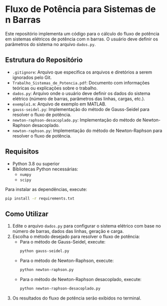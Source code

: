 # Fluxo de Potência para Sistemas de n Barras

Este repositório implementa um código para o cálculo do fluxo de potência em sistemas elétricos de potência com n barras. O usuário deve definir os parâmetros do sistema no arquivo `dados.py`.

## Estrutura do Repositório

- `.gitignore`: Arquivo que especifica os arquivos e diretórios a serem ignorados pelo Git.
- `Trabalho_Sistemas_de_Potencia.pdf`: Documento com informações teóricas ou explicações sobre o trabalho.
- `dados.py`: Arquivo onde o usuário deve definir os dados do sistema elétrico (número de barras, parâmetros das linhas, cargas, etc.).
- `exemplo1.m`: Arquivo de exemplo em MATLAB.
- `gauss-seidel.py`: Implementação do método de Gauss-Seidel para resolver o fluxo de potência.
- `newton-raphson-desacoplado.py`: Implementação do método de Newton-Raphson desacoplado.
- `newton-raphson.py`: Implementação do método de Newton-Raphson para resolver o fluxo de potência.

## Requisitos

- Python 3.8 ou superior
- Bibliotecas Python necessárias:
  - `numpy`
  - `scipy`

Para instalar as dependências, execute:
```bash
pip install -r requirements.txt
```

## Como Utilizar

1. Edite o arquivo `dados.py` para configurar o sistema elétrico com base no número de barras, dados das linhas, geração e carga.
2. Escolha o método desejado para resolver o fluxo de potência:
   - Para o método de Gauss-Seidel, execute:
     ```bash
     python gauss-seidel.py
     ```
   - Para o método de Newton-Raphson, execute:
     ```bash
     python newton-raphson.py
     ```
   - Para o método de Newton-Raphson desacoplado, execute:
     ```bash
     python newton-raphson-desacoplado.py
     ```
3. Os resultados do fluxo de potência serão exibidos no terminal.


